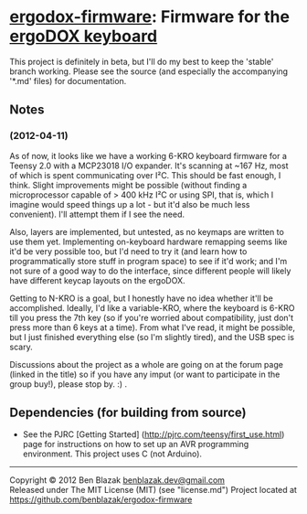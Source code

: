 # [ergodox-firmware][]: Firmware for the [ergoDOX keyboard][]

[ergodox-firmware]: https://github.com/benblazak/ergodox-firmware
[ergodox keyboard]: http://geekhack.org/showthread.php?22780-Interest-Check-Custom-split-ergo-keyboard


This project is definitely in beta, but I'll do my best to keep the 'stable'
branch working.  Please see the source (and especially the accompanying '*.md'
files) for documentation.


## Notes

### (2012-04-11)
As of now, it looks like we have a working 6-KRO keyboard firmware for a Teensy
2.0 with a MCP23018 I/O expander.  It's scanning at ~167 Hz, most of which is
spent communicating over I&sup2;C.  This should be fast enough, I think.
Slight improvements might be possible (without finding a microprocessor capable
of > 400 kHz I&sup2;C or using SPI, that is, which I imagine would speed things
up a lot - but it'd also be much less convenient).  I'll attempt them if I see
the need.

Also, layers are implemented, but untested, as no keymaps are written to use
them yet.  Implementing on-keyboard hardware remapping seems like it'd be very
possible too, but I'd need to try it (and learn how to programmatically store
stuff in program space) to see if it'd work; and I'm not sure of a good way to
do the interface, since different people will likely have different keycap
layouts on the ergoDOX.

Getting to N-KRO is a goal, but I honestly have no idea whether it'll be
accomplished.  Ideally, I'd like a variable-KRO, where the keyboard is 6-KRO
till you press the 7th key (so if you're worried about compatibility, just
don't press more than 6 keys at a time).  From what I've read, it might be
possible, but I just finished everything else (so I'm slightly tired), and the
USB spec is scary.

Discussions about the project as a whole are going on at the forum page (linked
in the title) so if you have any imput (or want to participate in the group
buy!), please stop by.  :) .


## Dependencies (for building from source)

* See the PJRC [Getting Started] (http://pjrc.com/teensy/first_use.html) page
  for instructions on how to set up an AVR programming environment.  This
  project uses C (not Arduino).


-------------------------------------------------------------------------------

Copyright &copy; 2012 Ben Blazak <benblazak.dev@gmail.com>  
Released under The MIT License (MIT) (see "license.md")
Project located at <https://github.com/benblazak/ergodox-firmware>

